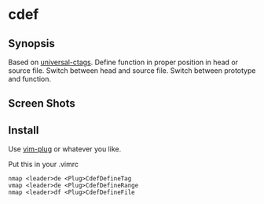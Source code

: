 # cdef

## Synopsis

Based on [universal-ctags](https://github.com/universal-ctags/ctags).
Define function in proper position in head or source file.
Switch between head and source file.
Switch between prototype and function.

## Screen Shots

## Install

Use [vim-plug](https://github.com/junegunn/vim-plug) or whatever you like.

Put this in your .vimrc
```vim
nmap <leader>de <Plug>CdefDefineTag
vmap <leader>de <Plug>CdefDefineRange
nmap <leader>df <Plug>CdefDefineFile
```
